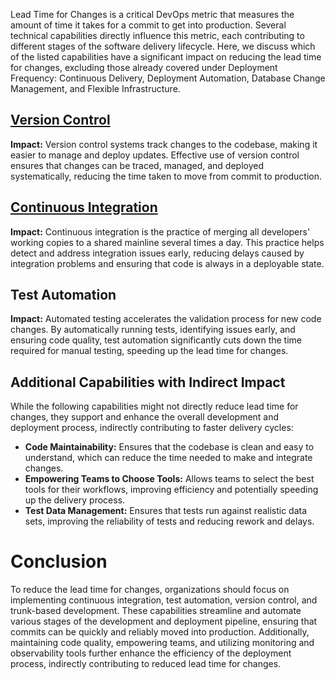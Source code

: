 
Lead Time for Changes is a critical DevOps metric that measures the amount of time it takes for a commit to get into production. Several technical capabilities directly influence this metric, each contributing to different stages of the software delivery lifecycle. Here, we discuss which of the listed capabilities have a significant impact on reducing the lead time for changes, excluding those already covered under Deployment Frequency: Continuous Delivery, Deployment Automation, Database Change Management, and Flexible Infrastructure.

## [Version Control](Version%20Control)

**Impact:** Version control systems track changes to the codebase, making it easier to manage and deploy updates. Effective use of version control ensures that changes can be traced, managed, and deployed systematically, reducing the time taken to move from commit to production.

## [Continuous Integration](Continuous%20Integration)

**Impact:** Continuous integration is the practice of merging all developers' working copies to a shared mainline several times a day. This practice helps detect and address integration issues early, reducing delays caused by integration problems and ensuring that code is always in a deployable state.

## Test Automation

**Impact:** Automated testing accelerates the validation process for new code changes. By automatically running tests, identifying issues early, and ensuring code quality, test automation significantly cuts down the time required for manual testing, speeding up the lead time for changes.

## Additional Capabilities with Indirect Impact

While the following capabilities might not directly reduce lead time for changes, they support and enhance the overall development and deployment process, indirectly contributing to faster delivery cycles:

- **Code Maintainability:** Ensures that the codebase is clean and easy to understand, which can reduce the time needed to make and integrate changes.
- **Empowering Teams to Choose Tools:** Allows teams to select the best tools for their workflows, improving efficiency and potentially speeding up the delivery process.
- **Test Data Management:** Ensures that tests run against realistic data sets, improving the reliability of tests and reducing rework and delays.

# Conclusion

To reduce the lead time for changes, organizations should focus on implementing continuous integration, test automation, version control, and trunk-based development. These capabilities streamline and automate various stages of the development and deployment pipeline, ensuring that commits can be quickly and reliably moved into production. Additionally, maintaining code quality, empowering teams, and utilizing monitoring and observability tools further enhance the efficiency of the deployment process, indirectly contributing to reduced lead time for changes.